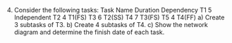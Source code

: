 4. Consider the following tasks:
Task Name Duration Dependency
T1 5 Independent
T2 4 T1(FS)
T3 6 T2(SS)
T4 7 T3(FS)
T5 4 T4(FF)
a) Create 3 subtasks of T3.
b) Create 4 subtasks of T4.
c) Show the network diagram and determine the finish date of each task.
